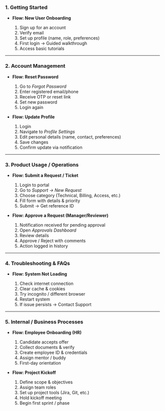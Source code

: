 


### 1. **Getting Started**

* **Flow: New User Onboarding**

  1. Sign up for an account
  2. Verify email
  3. Set up profile (name, role, preferences)
  4. First login → Guided walkthrough
  5. Access basic tutorials

---

### 2. **Account Management**

* **Flow: Reset Password**

  1. Go to *Forgot Password*
  2. Enter registered email/phone
  3. Receive OTP or reset link
  4. Set new password
  5. Login again

* **Flow: Update Profile**

  1. Login
  2. Navigate to *Profile Settings*
  3. Edit personal details (name, contact, preferences)
  4. Save changes
  5. Confirm update via notification

---

### 3. **Product Usage / Operations**

* **Flow: Submit a Request / Ticket**

  1. Login to portal
  2. Go to *Support → New Request*
  3. Choose category (Technical, Billing, Access, etc.)
  4. Fill form with details & priority
  5. Submit → Get reference ID

* **Flow: Approve a Request (Manager/Reviewer)**

  1. Notification received for pending approval
  2. Open *Approvals Dashboard*
  3. Review details
  4. Approve / Reject with comments
  5. Action logged in history

---

### 4. **Troubleshooting & FAQs**

* **Flow: System Not Loading**

  1. Check internet connection
  2. Clear cache & cookies
  3. Try incognito / different browser
  4. Restart system
  5. If issue persists → Contact Support

---

### 5. **Internal / Business Processes**

* **Flow: Employee Onboarding (HR)**

  1. Candidate accepts offer
  2. Collect documents & verify
  3. Create employee ID & credentials
  4. Assign mentor / buddy
  5. First-day orientation

* **Flow: Project Kickoff**

  1. Define scope & objectives
  2. Assign team roles
  3. Set up project tools (Jira, Git, etc.)
  4. Hold kickoff meeting
  5. Begin first sprint / phase


